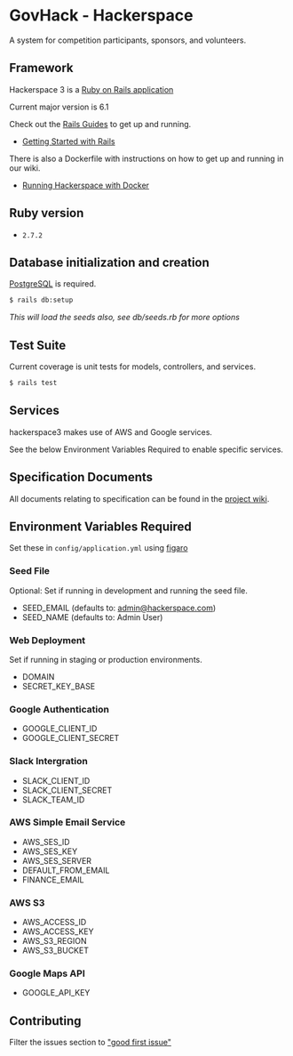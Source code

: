 # GovHack - Hackerspace

A system for competition participants, sponsors, and volunteers.

## Framework

Hackerspace 3 is a [Ruby on Rails application](https://rubyonrails.org/)

Current major version is 6.1

Check out the [Rails Guides](https://guides.rubyonrails.org/index.html) to get up and running.

- [Getting Started with Rails](https://guides.rubyonrails.org/getting_started.html)

There is also a Dockerfile with instructions on how to get up and running in our wiki.

- [Running Hackerspace with Docker](https://github.com/govhackaustralia/hackerspace3/wiki/Running-Hackerspace-with-Docker)

## Ruby version

- `2.7.2`

## Database initialization and creation

[PostgreSQL](https://www.postgresql.org/) is required.

```bash
$ rails db:setup
```

*This will load the seeds also, see db/seeds.rb for more options*

## Test Suite

Current coverage is unit tests for models, controllers, and services.

```bash
$ rails test
```

## Services

hackerspace3 makes use of AWS and Google services.

See the below Environment Variables Required to enable specific services.

## Specification Documents

All documents relating to specification can be found in the [project
wiki](https://github.com/govhackaustralia/hackerspace3/wiki).

## Environment Variables Required

Set these in `config/application.yml` using [figaro](https://github.com/laserlemon/figaro)

### Seed File

Optional: Set if running in development and running the seed file.

- SEED_EMAIL (defaults to: admin@hackerspace.com)
- SEED_NAME (defaults to: Admin User)

### Web Deployment

Set if running in staging or production environments.

- DOMAIN
- SECRET_KEY_BASE

### Google Authentication

- GOOGLE_CLIENT_ID
- GOOGLE_CLIENT_SECRET

### Slack Intergration

- SLACK_CLIENT_ID
- SLACK_CLIENT_SECRET
- SLACK_TEAM_ID

### AWS Simple Email Service

- AWS_SES_ID
- AWS_SES_KEY
- AWS_SES_SERVER
- DEFAULT_FROM_EMAIL
- FINANCE_EMAIL

### AWS S3

- AWS_ACCESS_ID
- AWS_ACCESS_KEY
- AWS_S3_REGION
- AWS_S3_BUCKET

### Google Maps API

- GOOGLE_API_KEY

## Contributing

Filter the issues section to ["good first issue"](https://github.com/govhackaustralia/hackerspace3/issues?q=is%3Aissue+is%3Aopen+label%3A%22good+first+issue%22)
